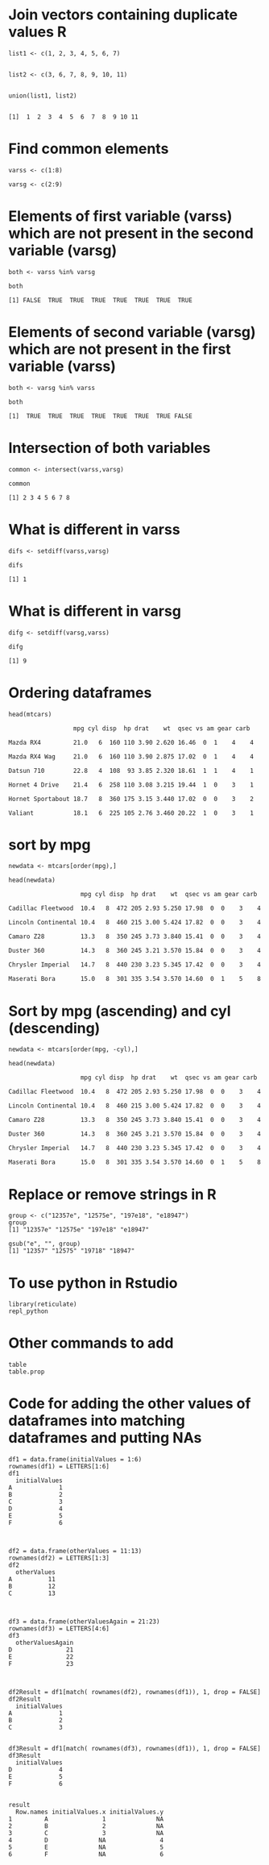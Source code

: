 # Join vectors containing duplicate values R


    list1 <- c(1, 2, 3, 4, 5, 6, 7)


    list2 <- c(3, 6, 7, 8, 9, 10, 11)


    union(list1, list2)


    [1]  1  2  3  4  5  6  7  8  9 10 11



# Find common elements
    varss <- c(1:8)

    varsg <- c(2:9)
 
# Elements of first variable (varss) which are not present in the second variable (varsg)
    both <- varss %in% varsg

    both

    [1] FALSE  TRUE  TRUE  TRUE  TRUE  TRUE  TRUE  TRUE
 
 
# Elements of second variable (varsg) which are not present in the first variable (varss)
    both <- varsg %in% varss

    both

    [1]  TRUE  TRUE  TRUE  TRUE  TRUE  TRUE  TRUE FALSE
 
# Intersection of both variables

    common <- intersect(varss,varsg)

    common

    [1] 2 3 4 5 6 7 8
 
 
# What is different in varss
    difs <- setdiff(varss,varsg)

    difs

    [1] 1
 
 
# What is different in varsg
    difg <- setdiff(varsg,varss)

    difg

    [1] 9


# Ordering dataframes
    head(mtcars)

                      mpg cyl disp  hp drat    wt  qsec vs am gear carb

    Mazda RX4         21.0   6  160 110 3.90 2.620 16.46  0  1    4    4

    Mazda RX4 Wag     21.0   6  160 110 3.90 2.875 17.02  0  1    4    4

    Datsun 710        22.8   4  108  93 3.85 2.320 18.61  1  1    4    1

    Hornet 4 Drive    21.4   6  258 110 3.08 3.215 19.44  1  0    3    1

    Hornet Sportabout 18.7   8  360 175 3.15 3.440 17.02  0  0    3    2

    Valiant           18.1   6  225 105 2.76 3.460 20.22  1  0    3    1

# sort by mpg
    newdata <- mtcars[order(mpg),]
 
    head(newdata)
                  
                        mpg cyl disp  hp drat    wt  qsec vs am gear carb

    Cadillac Fleetwood  10.4   8  472 205 2.93 5.250 17.98  0  0    3    4

    Lincoln Continental 10.4   8  460 215 3.00 5.424 17.82  0  0    3    4

    Camaro Z28          13.3   8  350 245 3.73 3.840 15.41  0  0    3    4

    Duster 360          14.3   8  360 245 3.21 3.570 15.84  0  0    3    4

    Chrysler Imperial   14.7   8  440 230 3.23 5.345 17.42  0  0    3    4

    Maserati Bora       15.0   8  301 335 3.54 3.570 14.60  0  1    5    8

# Sort by mpg (ascending) and cyl (descending)
    newdata <- mtcars[order(mpg, -cyl),]
 
    head(newdata)

                        mpg cyl disp  hp drat    wt  qsec vs am gear carb

    Cadillac Fleetwood  10.4   8  472 205 2.93 5.250 17.98  0  0    3    4

    Lincoln Continental 10.4   8  460 215 3.00 5.424 17.82  0  0    3    4

    Camaro Z28          13.3   8  350 245 3.73 3.840 15.41  0  0    3    4

    Duster 360          14.3   8  360 245 3.21 3.570 15.84  0  0    3    4

    Chrysler Imperial   14.7   8  440 230 3.23 5.345 17.42  0  0    3    4

    Maserati Bora       15.0   8  301 335 3.54 3.570 14.60  0  1    5    8
    
 # Replace or remove strings in R
    group <- c("12357e", "12575e", "197e18", "e18947")
    group
    [1] "12357e" "12575e" "197e18" "e18947"

    gsub("e", "", group)
    [1] "12357" "12575" "19718" "18947"
    
 # To use python in Rstudio 
    library(reticulate)
    repl_python
 
 
 
 # Other commands to add
    table
    table.prop
    
    
 # Code for adding the other values of dataframes into matching dataframes and putting NAs
 
 	df1 = data.frame(initialValues = 1:6)
	rownames(df1) = LETTERS[1:6]
	df1
	  initialValues
	A             1
	B             2
	C             3
	D             4
	E             5
	F             6



	df2 = data.frame(otherValues = 11:13)
	rownames(df2) = LETTERS[1:3]
	df2
	  otherValues
	A          11
	B          12
	C          13



	df3 = data.frame(otherValuesAgain = 21:23)
	rownames(df3) = LETTERS[4:6]
	df3
	  otherValuesAgain
	D               21
	E               22
	F               23



	df2Result = df1[match( rownames(df2), rownames(df1)), 1, drop = FALSE]
	df2Result
	  initialValues
	A             1
	B             2
	C             3


	df3Result = df1[match( rownames(df3), rownames(df1)), 1, drop = FALSE]
	df3Result
	  initialValues
	D             4
	E             5
	F             6


	result
	  Row.names initialValues.x initialValues.y
	1         A               1              NA
	2         B               2              NA
	3         C               3              NA
	4         D              NA               4
	5         E              NA               5
	6         F              NA               6




    
    
    
    
    
    



